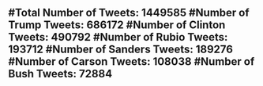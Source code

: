 #Total Number of Tweets: 1449585 
#Number of Trump Tweets: 686172
#Number of Clinton Tweets: 490792
#Number of Rubio Tweets: 193712
#Number of Sanders Tweets: 189276
#Number of Carson Tweets: 108038
#Number of Bush Tweets: 72884
---
